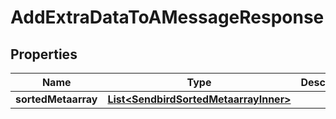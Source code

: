 

# AddExtraDataToAMessageResponse


## Properties

| Name | Type | Description | Notes |
|------------ | ------------- | ------------- | -------------|
|**sortedMetaarray** | [**List&lt;SendbirdSortedMetaarrayInner&gt;**](SendbirdSortedMetaarrayInner.md) |  |  [optional] |



